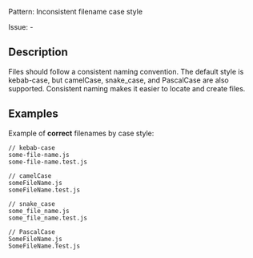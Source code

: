 Pattern: Inconsistent filename case style

Issue: -

## Description

Files should follow a consistent naming convention. The default style is kebab-case, but camelCase, snake_case, and PascalCase are also supported. Consistent naming makes it easier to locate and create files.

## Examples

Example of **correct** filenames by case style:

```text
// kebab-case
some-file-name.js
some-file-name.test.js

// camelCase
someFileName.js
someFileName.test.js

// snake_case
some_file_name.js
some_file_name.test.js

// PascalCase
SomeFileName.js
SomeFileName.Test.js
```